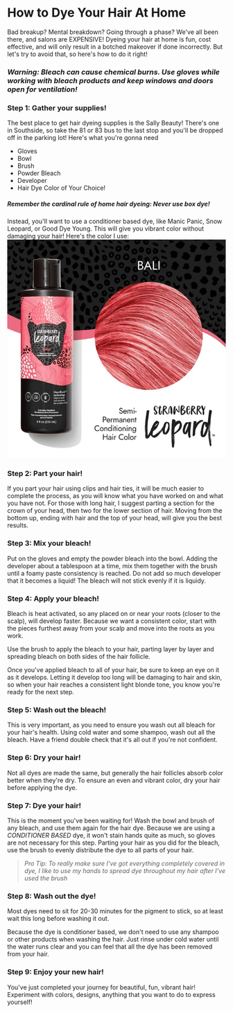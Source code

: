 # How to Dye Your Hair At Home
Bad breakup? Mental breakdown? Going through a phase? We've all been there, and salons are EXPENSIVE! Dyeing your hair at home is fun, cost effective, and will only result in a botched makeover if done incorrectly. But let's try to avoid that, so here's how to do it right!
### _Warning: Bleach can cause chemical burns. Use gloves while working with bleach products and keep windows and doors open for ventilation!_

### Step 1: Gather your supplies!
The best place to get hair dyeing supplies is the Sally Beauty! There's one in Southside, so take the 81 or 83 bus to the last stop and you'll be dropped off in the parking lot! 
Here's what you're gonna need
- Gloves
- Bowl
- Brush
- Powder Bleach
- Developer
- Hair Dye Color of Your Choice!

##### Remember the cardinal rule of home hair dyeing: *Never* use box dye!
Instead, you'll want to use a conditioner based dye, like Manic Panic, Snow Leopard, or Good Dye Young. This will give you vibrant color without damaging your hair! Here's the color I use:
![Snow Leopard Bali](bali_hair.jpg)

### Step 2: Part your hair!
If you part your hair using clips and hair ties, it will be much easier to complete the process, as you will know what you have worked on and what you have not.
For those with long hair, I suggest parting a section for the crown of your head, then two for the lower section of hair. Moving from the bottom up, ending with hair and the top of your head, will give you the best results.

### Step 3: Mix your bleach!
Put on the gloves and empty the powder bleach into the bowl. Adding the developer about a tablespoon at a time, mix them together with the brush until a foamy paste consistency is reached. 
Do not add so much developer that it becomes a liquid! The bleach will not stick evenly if it is liquidy.

### Step 4: Apply your bleach!
Bleach is heat activated, so any placed on or near your roots (closer to the scalp), will develop faster. Because we want a consistent color, start with the pieces furthest away from your scalp and move into the roots as you work. 

Use the brush to apply the bleach to your hair, parting layer by layer and spreading bleach on both sides of the hair follicle.

Once you've applied bleach to all of your hair, be sure to keep an eye on it as it develops. Letting it develop too long will be damaging to hair and skin, so when your hair reaches a consistent light blonde tone, you know you're ready for the next step.

### Step 5: Wash out the bleach!
This is very important, as you need to ensure you wash out all bleach for your hair's health.
Using cold water and some shampoo, wash out all the bleach. Have a friend double check that it's all out if you're not confident.

### Step 6: Dry your hair!
Not all dyes are made the same, but generally the hair follicles absorb color better when they're dry. To ensure an even and vibrant color, dry your hair before applying the dye.

### Step 7: Dye your hair!
This is the moment you've been waiting for! Wash the bowl and brush of any bleach, and use them again for the hair dye.
Because we are using a *CONDITIONER BASED* dye, it won't stain hands quite as much, so gloves are not necessary for this step. 
Parting your hair as you did for the bleach, use the brush to evenly distribute the dye to all parts of your hair. 

>*Pro Tip: To really make sure I've got everything completely covered in dye, I like to use my hands to spread dye throughout my hair after I've used the brush*

### Step 8: Wash out the dye!
Most dyes need to sit for 20-30 minutes for the pigment to stick, so at least wait this long before washing it out.

Because the dye is conditioner based, we don't need to use any shampoo or other products when washing the hair. Just rinse under cold water until the water runs clear and you can feel that all the dye has been removed from your hair.

### Step 9: Enjoy your new hair!
You've just completed your journey for beautiful, fun, vibrant hair! Experiment with colors, designs, anything that you want to do to express yourself!






















